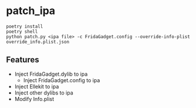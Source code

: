 # patch_ipa

```
poetry install
poetry shell
python patch.py <ipa file> -c FridaGadget.config --override-info-plist override_info.plist.json
```

## Features
- Inject FridaGadget.dylib to ipa
  - Inject FridaGadget.config to ipa
- Inject Ellekit to ipa
- Inject other dylibs to ipa
- Modify Info.plist
